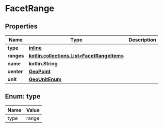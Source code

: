 
# FacetRange

## Properties
Name | Type | Description | Notes
------------ | ------------- | ------------- | -------------
**type** | [**inline**](#TypeEnum) |  | 
**ranges** | [**kotlin.collections.List&lt;FacetRangeItem&gt;**](FacetRangeItem.md) |  | 
**name** | **kotlin.String** |  |  [optional]
**center** | [**GeoPoint**](GeoPoint.md) |  |  [optional]
**unit** | [**GeoUnitEnum**](GeoUnitEnum.md) |  |  [optional]


<a name="TypeEnum"></a>
## Enum: type
Name | Value
---- | -----
type | range



